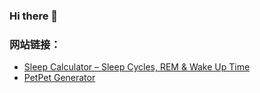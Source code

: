 ### Hi there 👋

<!--
**loocao/loocao** is a ✨ _special_ ✨ repository because its `README.md` (this file) appears on your GitHub profile.

Here are some ideas to get you started:

- 🔭 I’m currently working on ...
- 🌱 I’m currently learning ...
- 👯 I’m looking to collaborate on ...
- 🤔 I’m looking for help with ...
- 💬 Ask me about ...
- 📫 How to reach me: ...
- 😄 Pronouns: ...
- ⚡ Fun fact: ...
-->

### 网站链接：

- [Sleep Calculator – Sleep Cycles, REM & Wake Up Time](https://sleepcalculatorapp.com/)
- [PetPet Generator](https://petpetgenerator.cc/)
